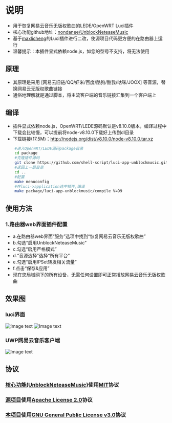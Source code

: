 # 说明
- 用于恢复网易云音乐无版权歌曲的LEDE/OpenWRT Luci插件
- 核心功能github地址：[nondanee/UnblockNeteaseMusic](https://github.com/nondanee/UnblockNeteaseMusic)
- 基于[maxlicheng](https://github.com/maxlicheng/luci-app-unblockmusic)的Luci插件进行二改，使源项目代码更方便的在路由器上运行
- 温馨提示：本插件显式依赖node.js，如您的型号不支持，将无法使用

## 原理
- 其原理是采用 [网易云旧链/QQ/虾米/百度/酷狗/酷我/咕咪/JOOX] 等音源，替换网易云无版权歌曲链接
- 通俗地理解就是通过脚本，将主流客户端的音乐链接汇集到一个客户端上

## 编译
- 插件显式依赖node.js，OpenWRT/LEDE源码默认是v8.10.0版本，编译过程中下载会比较慢，可以提前将node-v8.10.0下载好上传到dl目录
- 下载链接(17.5M)：http://nodejs.org/dist/v8.10.0/node-v8.10.0.tar.xz  
```bash
    #进入OpenWRT/LEDE源码package目录
    cd package
    #克隆插件源码
    git clone https://github.com/shell-script/luci-app-unblockmusic.git
    #返回上一层目录
    cd ..
    #配置
    make menuconfig
    #在luci->application选中插件,编译
    make package/luci-app-unblockmusic/compile V=99
```

## 使用方法
### 1.路由器web界面插件配置
- a.在路由器web界面“服务”选项中找到“恢复网易云音乐无版权歌曲”
- b.勾选“启用UnblockNeteaseMusic”
- c.勾选“启用严格模式”
- d.“音源选择”选择“所有平台”
- e.勾选“启用IPSet转发相关流量”
- f.点击“保存&应用”
- 现在您局域网下的所有设备，无需任何设置即可正常播放网易云音乐无版权歌曲

## 效果图
### luci界面
  ![Image text](https://raw.githubusercontent.com/shell-script/luci-app-unblockmusic/master/views/views1.jpg)
  ![Image text](https://raw.githubusercontent.com/shell-script/luci-app-unblockmusic/master/views/views2.jpg)
### UWP网易云音乐客户端
  ![Image text](https://raw.githubusercontent.com/shell-script/luci-app-unblockmusic/master/views/views3.jpg)

## 协议
### [核心功能\(UnblockNeteaseMusic\)](https://github.com/nondanee/UnblockNeteaseMusic)使用[MIT](https://github.com/nondanee/UnblockNeteaseMusic/blob/master/LICENSE)协议
### [源项目](https://github.com/maxlicheng/luci-app-unblockmusic)使用[Apache License 2.0](https://www.apache.org/licenses/LICENSE-2.0)协议
### [本项目](https://github.com/shell-script/luci-app-unblockmusic)使用[GNU General Public License v3.0](https://github.com/shell-script/luci-app-unblockmusic/blob/master/LICENSE)协议

